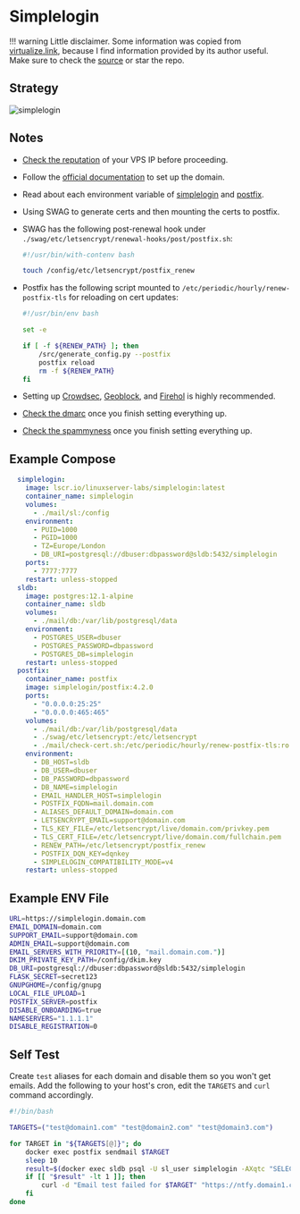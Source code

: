 # Simplelogin

!!! warning
    Little disclaimer. Some information was copied from [virtualize.link](https://virtualize.link/), because I find information provided by its author useful. Make sure to check the [source](https://github.com/quietsy/advanced-configurations) or star the repo.

## Strategy

![simplelogin](images/simplelogin.png)

## Notes

- [Check the reputation](https://www.uceprotect.net/en/rblcheck.php) of your VPS IP before proceeding.
- Follow the [official documentation](https://github.com/simple-login/app) to set up the domain.
- Read about each environment variable of [simplelogin](https://github.com/simple-login/app/blob/master/example.env) and [postfix](https://github.com/simple-login/simplelogin-postfix-docker).
- Using SWAG to generate certs and then mounting the certs to postfix.
- SWAG has the following post-renewal hook under `./swag/etc/letsencrypt/renewal-hooks/post/postfix.sh`:

    ```bash
    #!/usr/bin/with-contenv bash

    touch /config/etc/letsencrypt/postfix_renew
    ```

- Postfix has the following script mounted to `/etc/periodic/hourly/renew-postfix-tls` for reloading on cert updates:

    ```bash
    #!/usr/bin/env bash

    set -e

    if [ -f ${RENEW_PATH} ]; then
        /src/generate_config.py --postfix
        postfix reload
        rm -f ${RENEW_PATH}
    fi
    ```

- Setting up [Crowdsec](https://www.linuxserver.io/blog/blocking-malicious-connections-with-crowdsec-and-swag), [Geoblock](../Network/geoblock.md), and [Firehol](../Network/firehol.md) is highly recommended.
- [Check the dmarc](https://www.learndmarc.com/) once you finish setting everything up.
- [Check the spammyness](https://www.mail-tester.com/) once you finish setting everything up.

## Example Compose


```yaml
  simplelogin:
    image: lscr.io/linuxserver-labs/simplelogin:latest
    container_name: simplelogin
    volumes:
      - ./mail/sl:/config
    environment:
      - PUID=1000
      - PGID=1000
      - TZ=Europe/London
      - DB_URI=postgresql://dbuser:dbpassword@sldb:5432/simplelogin
    ports:
      - 7777:7777
    restart: unless-stopped
  sldb:
    image: postgres:12.1-alpine
    container_name: sldb
    volumes:
      - ./mail/db:/var/lib/postgresql/data
    environment:
      - POSTGRES_USER=dbuser
      - POSTGRES_PASSWORD=dbpassword
      - POSTGRES_DB=simplelogin
    restart: unless-stopped
  postfix:
    container_name: postfix
    image: simplelogin/postfix:4.2.0
    ports:
      - "0.0.0.0:25:25"
      - "0.0.0.0:465:465"
    volumes:
      - ./mail/db:/var/lib/postgresql/data
      - ./swag/etc/letsencrypt:/etc/letsencrypt
      - ./mail/check-cert.sh:/etc/periodic/hourly/renew-postfix-tls:ro
    environment:
      - DB_HOST=sldb
      - DB_USER=dbuser
      - DB_PASSWORD=dbpassword
      - DB_NAME=simplelogin
      - EMAIL_HANDLER_HOST=simplelogin
      - POSTFIX_FQDN=mail.domain.com
      - ALIASES_DEFAULT_DOMAIN=domain.com
      - LETSENCRYPT_EMAIL=support@domain.com
      - TLS_KEY_FILE=/etc/letsencrypt/live/domain.com/privkey.pem
      - TLS_CERT_FILE=/etc/letsencrypt/live/domain.com/fullchain.pem
      - RENEW_PATH=/etc/letsencrypt/postfix_renew
      - POSTFIX_DQN_KEY=dqnkey
      - SIMPLELOGIN_COMPATIBILITY_MODE=v4
    restart: unless-stopped
```

## Example ENV File

```bash
URL=https://simplelogin.domain.com
EMAIL_DOMAIN=domain.com
SUPPORT_EMAIL=support@domain.com
ADMIN_EMAIL=support@domain.com
EMAIL_SERVERS_WITH_PRIORITY=[(10, "mail.domain.com.")]
DKIM_PRIVATE_KEY_PATH=/config/dkim.key
DB_URI=postgresql://dbuser:dbpassword@sldb:5432/simplelogin
FLASK_SECRET=secret123
GNUPGHOME=/config/gnupg
LOCAL_FILE_UPLOAD=1
POSTFIX_SERVER=postfix
DISABLE_ONBOARDING=true
NAMESERVERS="1.1.1.1"
DISABLE_REGISTRATION=0
```

## Self Test

Create `test` aliases for each domain and disable them so you won't get emails.
Add the following to your host's cron, edit the `TARGETS` and `curl` command accordingly.

```bash
#!/bin/bash

TARGETS=("test@domain1.com" "test@domain2.com" "test@domain3.com")

for TARGET in "${TARGETS[@]}"; do
    docker exec postfix sendmail $TARGET
    sleep 10
    result=$(docker exec sldb psql -U sl_user simplelogin -AXqtc "SELECT COUNT(*) FROM email_log JOIN alias ON email_log.alias_id = alias.id WHERE alias.email = '$TARGET' AND email_log.created_at BETWEEN NOW() - INTERVAL '5 MINUTES' AND NOW();")
    if [[ "$result" -lt 1 ]]; then
        curl -d "Email test failed for $TARGET" "https://ntfy.domain1.com/topic"
    fi
done
```